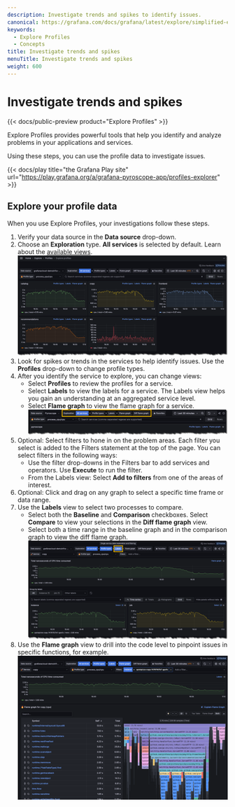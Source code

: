 ```yaml
---
description: Investigate trends and spikes to identify issues.
canonical: https://grafana.com/docs/grafana/latest/explore/simplified-exploration/profiles/investigate/
keywords:
  - Explore Profiles
  - Concepts
title: Investigate trends and spikes
menuTitle: Investigate trends and spikes
weight: 600
---
```


# Investigate trends and spikes

{{< docs/public-preview product="Explore Profiles" >}}

Explore Profiles provides powerful tools that help you identify and analyze problems in your applications and services.

Using these steps, you can use the profile data to investigate issues.

{{< docs/play title="the Grafana Play site" url="https://play.grafana.org/a/grafana-pyroscope-app/profiles-explorer" >}}

## Explore your profile data

When you use Explore Profiles, your investigations follow these steps.

1. Verify your data source in the **Data source** drop-down.
1. Choose an **Exploration** type. **All services** is selected by default. Learn about the [available views](../choose-a-view/).<br />
   ![The All services view](../images/explore-profiles-homescreen.png)
1. Look for spikes or trends in the services to help identify issues. Use the **Profiles** drop-down to change profile types.
1. After you identify the service to explore, you can change views:
   - Select **Profiles** to review the profiles for a service.
   - Select **Labels** to view the labels for a service. The Labels view helps you gain an understanding at an aggregated service level.
   - Select **Flame graph** to view the flame graph for a service.<br />
   ![Select an Exploration type to begin](../images/explore-profiles-view-bar.png)
1. Optional: Select filters to hone in on the problem areas. Each filter you select is added to the Filters statement at the top of the page. You can select filters in the following ways:
   - Use the filter drop-downs in the Filters bar to add services and operators. Use **Execute** to run the filter.
   - From the Labels view: Select **Add to filters** from one of the areas of interest.
1. Optional: Click and drag on any graph to select a specific time frame or data range.
1. Use the **Labels** view to select two processes to compare.
   - Select both the **Baseline** and **Comparison** checkboxes. Select **Compare** to view your selections in the **Diff flame graph** view.
   - Select both a time range in the baseline graph and in the comparison graph to view the diff flame graph.<br />
   ![Labels view](../images/explore-profiles-labels.png)
1. Use the **Flame graph** view to drill into the code level to pinpoint issues in specific functions, for example.<br />
   ![Viewing a flame graph during an investigation](../images/explore-profiles-flamegraph.png)
